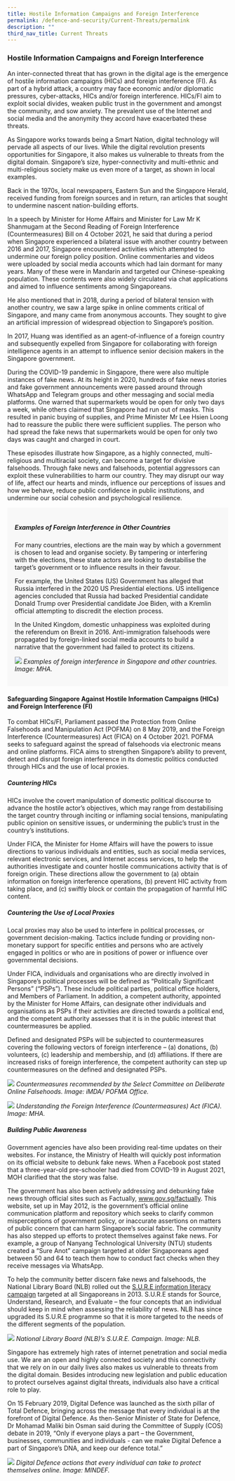 ```yaml
---
title: Hostile Information Campaigns and Foreign Interference
permalink: /defence-and-security/Current-Threats/permalink
description: ""
third_nav_title: Current Threats
---
```

### Hostile Information Campaigns and Foreign Interference

An inter-connected threat that has grown in the digital age is the emergence of hostile information campaigns (HICs) and foreign interference (FI). As part of a hybrid attack, a country may face economic and/or diplomatic pressures, cyber-attacks, HICs and/or foreign interference. HICs/FI aim to exploit social divides, weaken public trust in the government and amongst the community, and sow anxiety. The prevalent use of the Internet and social media and the anonymity they accord have exacerbated these threats.

As Singapore works towards being a Smart Nation, digital technology will pervade all aspects of our lives. While the digital revolution presents opportunities for Singapore, it also makes us vulnerable to threats from the digital domain. Singapore’s size, hyper-connectivity and multi-ethnic and multi-religious society make us even more of a target, as shown in local examples. 

Back in the 1970s, local newspapers, Eastern Sun and the Singapore Herald, received funding from foreign sources and in return, ran articles that sought to undermine nascent nation-building efforts.

In a speech by Minister for Home Affairs and Minister for Law Mr K Shanmugam at the Second Reading of Foreign Interference (Countermeasures) Bill on 4 October 2021, he said that during a period when Singapore experienced a bilateral issue with another country between 2016 and 2017, Singapore encountered activities which attempted to undermine our foreign policy position. Online commentaries and videos were uploaded by social media accounts which had lain dormant for many years. Many of these were in Mandarin and targeted our Chinese-speaking population. These contents were also widely circulated via chat applications and aimed to influence sentiments among Singaporeans.

He also mentioned that in 2018, during a period of bilateral tension with another country, we saw a large spike in online comments critical of Singapore, and many came from anonymous accounts. They sought to give an artificial impression of widespread objection to Singapore’s position.

In 2017, Huang was identified as an agent-of-influence of a foreign country and subsequently expelled from Singapore for collaborating with foreign intelligence agents in an attempt to influence senior decision makers in the Singapore government. 

During the COVID-19 pandemic in Singapore, there were also multiple instances of fake news. At its height in 2020, hundreds of fake news stories and fake government announcements were passed around through WhatsApp and Telegram groups and other messaging and social media platforms. One warned that supermarkets would be open for only two days a week, while others claimed that Singapore had run out of masks. This resulted in panic buying of supplies, and Prime Minister Mr Lee Hsien Loong had to reassure the public there were sufficient supplies. The person who had spread the fake news that supermarkets would be open for only two days was caught and charged in court. 

These episodes illustrate how Singapore, as a highly connected, multi-religious and multiracial society, can become a target for divisive falsehoods. Through fake news and falsehoods, potential aggressors can exploit these vulnerabilities to harm our country. They may disrupt our way of life, affect our hearts and minds, influence our perceptions of issues and how we behave, reduce public confidence in public institutions, and undermine our social cohesion and psychological resilience. 

<div style="border:0px solid #0505f8;background-color:#f8f8f8;padding:1.2em;">
<p>
	
##### Examples of Foreign Interference in Other Countries

For many countries, elections are the main way by which a government is chosen to lead and organise society. By tampering or interfering with the elections, these state actors are looking to destabilise the target’s government or to influence results in their favour. 

For example, the United States (US) Government has alleged that Russia interfered in the 2020 US Presidential elections. US intelligence agencies concluded that Russia had backed Presidential candidate Donald Trump over Presidential candidate Joe Biden, with a Kremlin official attempting to discredit the election process.

In the United Kingdom, domestic unhappiness was exploited during the referendum on Brexit in 2016. Anti-immigration falsehoods were propagated by foreign-linked social media accounts to build a narrative that the government had failed to protect its citizens.

![](/images/Defence/FI.jpg)
*Examples of foreign interference in Singapore and other countries. Image: MHA.*</p> 
</div>

#### Safeguarding Singapore Against Hostile Information Campaigns (HICs) and Foreign Interference (FI)

To combat HICs/FI, Parliament passed the Protection from Online Falsehoods and Manipulation Act (POFMA) on 8 May 2019, and the Foreign Interference (Countermeasures) Act (FICA) on 4 October 2021. POFMA seeks to safeguard against the spread of falsehoods via electronic means and online platforms. FICA aims to strengthen Singapore’s ability to prevent, detect and disrupt foreign interference in its domestic politics conducted through HICs and the use of local proxies. 

##### Countering HICs

HICs involve the covert manipulation of domestic political discourse to advance the hostile actor’s objectives, which may range from destabilising the target country through inciting or inflaming social tensions, manipulating public opinion on sensitive issues, or undermining the public’s trust in the country’s institutions.

Under FICA, the Minister for Home Affairs will have the powers to issue directions to various individuals and entities, such as social media services, relevant electronic services, and Internet access services, to help the authorities investigate and counter hostile communications activity that is of foreign origin. These directions allow the government to (a) obtain information on foreign interference operations, (b) prevent HIC activity from taking place, and (c) swiftly block or contain the propagation of harmful HIC content.

##### Countering the Use of Local Proxies

Local proxies may also be used to interfere in political processes, or government decision-making. Tactics include funding or providing non-monetary support for specific entities and persons who are actively engaged in politics or who are in positions of power or influence over governmental decisions.

Under FICA, individuals and organisations who are directly involved in Singapore’s political processes will be defined as “Politically Significant Persons” (“PSPs”). These include political parties, political office holders, and Members of Parliament. In addition, a competent authority, appointed by the Minister for Home Affairs, can designate other individuals and organisations as PSPs if their activities are directed towards a political end, and the competent authority assesses that it is in the public interest that countermeasures be applied.

Defined and designated PSPs will be subjected to countermeasures covering the following vectors of foreign interference – (a) donations, (b) volunteers, (c) leadership and membership, and (d) affiliations. If there are increased risks of foreign interference, the competent authority can step up countermeasures on the defined and designated PSPs.

![](/images/Defence/POFMA.jpg)
*Countermeasures recommended by the Select Committee on Deliberate Online Falsehoods. Image: iMDA/ POFMA Office.*

![](/images/Defence/FICA.jpg)
*Understanding the Foreign Interference (Countermeasures) Act (FICA). Image: MHA.*

##### Building Public Awareness

Government agencies have also been providing real-time updates on their websites. For instance, the Ministry of Health will quickly post information on its official website to debunk fake news. When a Facebook post stated that a three-year-old pre-schooler had died from COVID-19 in August 2021, MOH clarified that the story was false. 

The government has also been actively addressing and debunking fake news through official sites such as Factually, www.gov.sg/factually. This website, set up in May 2012, is the government’s official online communication platform and repository which seeks to clarify common misperceptions of government policy, or inaccurate assertions on matters of public concern that can harm Singapore’s social fabric. The community has also stepped up efforts to protect themselves against fake news. For example, a group of Nanyang Technological University (NTU) students created a “Sure Anot” campaign targeted at older Singaporeans aged between 50 and 64 to teach them how to conduct fact checks when they receive messages via WhatsApp. 

To help the community better discern fake news and falsehoods, the National Library Board (NLB) rolled out the [S.U.R.E information literacy campaign](https://sure.nlb.gov.sg/about-us/sure-campaign/ ) targeted at all Singaporeans in 2013. S.U.R.E stands for Source, Understand, Research, and Evaluate – the four concepts that an individual should keep in mind when assessing the reliability of news. NLB has since upgraded its S.U.R.E programme so that it is more targeted to the needs of the different segments of the population. 

![](/images/Defence/SURENLB.jpg)
*National Library Board (NLB)’s S.U.R.E. Campaign. Image: NLB.*

Singapore has extremely high rates of internet penetration and social media use. We are an open and highly connected society and this connectivity that we rely on in our daily lives also makes us vulnerable to threats from the digital domain. Besides introducing new legislation and public education to protect ourselves against digital threats, individuals also have a critical role to play. 

On 15 February 2019, Digital Defence was launched as the sixth pillar of Total Defence, bringing across the message that every individual is at the forefront of Digital Defence. As then-Senior Minister of State for Defence, Dr Mohamad Maliki bin Osman said during the Committee of Supply (COS) debate in 2019, “Only if everyone plays a part – the Government, businesses, communities and individuals - can we make Digital Defence a part of Singapore’s DNA, and keep our defence total.” 

![](/images/Defence/Digital%20Defence.jpg)
*Digital Defence actions that every individual can take to protect themselves online. Image: MINDEF.*